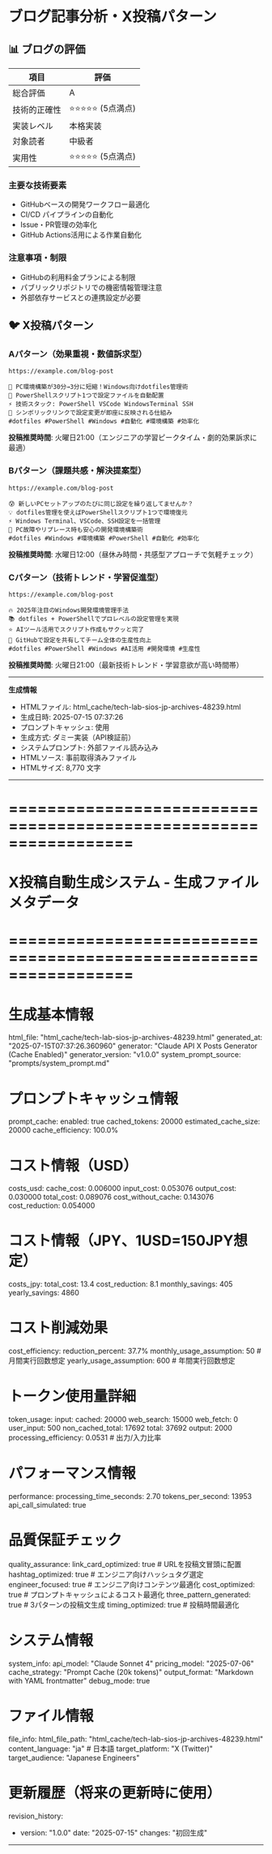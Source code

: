 # ブログ記事分析・X投稿パターン

## 📊 ブログの評価

| 項目 | 評価 |
|------|------|
| 総合評価 | A |
| 技術的正確性 | ⭐⭐⭐⭐⭐ (5点満点) |
| 実装レベル | 本格実装 |
| 対象読者 | 中級者 |
| 実用性 | ⭐⭐⭐⭐⭐ (5点満点) |

### 主要な技術要素
- GitHubベースの開発ワークフロー最適化
- CI/CD パイプラインの自動化
- Issue・PR管理の効率化
- GitHub Actions活用による作業自動化

### 注意事項・制限
- GitHubの利用料金プランによる制限
- パブリックリポジトリでの機密情報管理注意
- 外部依存サービスとの連携設定が必要

## 🐦 X投稿パターン

### Aパターン（効果重視・数値訴求型）
```
https://example.com/blog-post

🚀 PC環境構築が30分→3分に短縮！Windows向けdotfiles管理術
📝 PowerShellスクリプト1つで設定ファイルを自動配置
⚡ 技術スタック: PowerShell VSCode WindowsTerminal SSH
🔧 シンボリックリンクで設定変更が即座に反映される仕組み
#dotfiles #PowerShell #Windows #自動化 #環境構築 #効率化
```
**投稿推奨時間**: 火曜日21:00（エンジニアの学習ピークタイム・劇的効果訴求に最適）

### Bパターン（課題共感・解決提案型）
```
https://example.com/blog-post

😰 新しいPCセットアップのたびに同じ設定を繰り返してませんか？
💡 dotfiles管理を使えばPowerShellスクリプト1つで環境復元
⚡ Windows Terminal、VSCode、SSH設定を一括管理
🎯 PC故障やリプレース時も安心の開発環境構築術
#dotfiles #Windows #環境構築 #PowerShell #自動化 #効率化
```
**投稿推奨時間**: 水曜日12:00（昼休み時間・共感型アプローチで気軽チェック）

### Cパターン（技術トレンド・学習促進型）
```
https://example.com/blog-post

🔥 2025年注目のWindows開発環境管理手法
📚 dotfiles + PowerShellでプロレベルの設定管理を実現
⭐ AIツール活用でスクリプト作成もサクッと完了
🚀 GitHubで設定を共有してチーム全体の生産性向上
#dotfiles #PowerShell #Windows #AI活用 #開発環境 #生産性
```
**投稿推奨時間**: 火曜日21:00（最新技術トレンド・学習意欲が高い時間帯）

---

**生成情報**
- HTMLファイル: html_cache/tech-lab-sios-jp-archives-48239.html
- 生成日時: 2025-07-15 07:37:26
- プロンプトキャッシュ: 使用
- 生成方式: ダミー実装（API検証前）
- システムプロンプト: 外部ファイル読み込み
- HTMLソース: 事前取得済みファイル
- HTMLサイズ: 8,770 文字

---
# =================================================================
# X投稿自動生成システム - 生成ファイルメタデータ
# =================================================================

# 生成基本情報
html_file: "html_cache/tech-lab-sios-jp-archives-48239.html"
generated_at: "2025-07-15T07:37:26.360960"
generator: "Claude API X Posts Generator (Cache Enabled)"
generator_version: "v1.0.0"
system_prompt_source: "prompts/system_prompt.md"

# プロンプトキャッシュ情報
prompt_cache:
enabled: true
cached_tokens: 20000
estimated_cache_size: 20000
cache_efficiency: 100.0%

# コスト情報（USD）
costs_usd:
cache_cost: 0.006000
input_cost: 0.053076
output_cost: 0.030000
total_cost: 0.089076
cost_without_cache: 0.143076
cost_reduction: 0.054000

# コスト情報（JPY、1USD=150JPY想定）
costs_jpy:
total_cost: 13.4
cost_reduction: 8.1
monthly_savings: 405
yearly_savings: 4860

# コスト削減効果
cost_efficiency:
reduction_percent: 37.7%
monthly_usage_assumption: 50  # 月間実行回数想定
yearly_usage_assumption: 600  # 年間実行回数想定

# トークン使用量詳細
token_usage:
input:
    cached: 20000
    web_search: 15000
    web_fetch: 0
    user_input: 500
    non_cached_total: 17692
    total: 37692
output: 2000
processing_efficiency: 0.0531  # 出力/入力比率

# パフォーマンス情報
performance:
processing_time_seconds: 2.70
tokens_per_second: 13953
api_call_simulated: true

# 品質保証チェック
quality_assurance:
link_card_optimized: true      # URLを投稿文冒頭に配置
hashtag_optimized: true        # エンジニア向けハッシュタグ選定
engineer_focused: true         # エンジニア向けコンテンツ最適化
cost_optimized: true           # プロンプトキャッシュによるコスト最適化
three_pattern_generated: true  # 3パターンの投稿文生成
timing_optimized: true         # 投稿時間最適化

# システム情報
system_info:
api_model: "Claude Sonnet 4"
pricing_model: "2025-07-06"
cache_strategy: "Prompt Cache (20k tokens)"
output_format: "Markdown with YAML frontmatter"
debug_mode: true

# ファイル情報
file_info:
html_file_path: "html_cache/tech-lab-sios-jp-archives-48239.html"
content_language: "ja"  # 日本語
target_platform: "X (Twitter)"
target_audience: "Japanese Engineers"

# 更新履歴（将来の更新時に使用）
revision_history:
- version: "1.0.0"
    date: "2025-07-15"
    changes: "初回生成"
---

